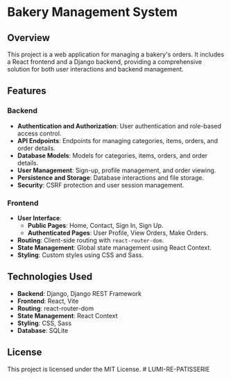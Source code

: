# Bakery Management System

## Overview
This project is a web application for managing a bakery's orders. It includes a React frontend and a Django backend, providing a comprehensive solution for both user interactions and backend management.

## Features

### Backend
- **Authentication and Authorization**: User authentication and role-based access control.
- **API Endpoints**: Endpoints for managing categories, items, orders, and order details.
- **Database Models**: Models for categories, items, orders, and order details.
- **User Management**: Sign-up, profile management, and order viewing.
- **Persistence and Storage**: Database interactions and file storage.
- **Security**: CSRF protection and user session management.

### Frontend
- **User Interface**: 
  - **Public Pages**: Home, Contact, Sign In, Sign Up.
  - **Authenticated Pages**: User Profile, View Orders, Make Orders.
- **Routing**: Client-side routing with `react-router-dom`.
- **State Management**: Global state management using React Context.
- **Styling**: Custom styles using CSS and Sass.

## Technologies Used
- **Backend**: Django, Django REST Framework
- **Frontend**: React, Vite
- **Routing**: react-router-dom
- **State Management**: React Context
- **Styling**: CSS, Sass
- **Database**: SQLite

## License
This project is licensed under the MIT License.
#   L U M I - R E - P A T I S S E R I E  
 